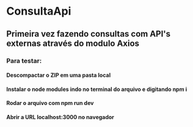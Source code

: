 # ConsultaApi
## Primeira vez fazendo consultas com API's externas através do modulo Axios

### Para testar:
#### Descompactar o ZIP em uma pasta local

#### Instalar o node modules indo no terminal do arquivo e digitando npm i 

#### Rodar o arquivo com npm run dev

#### Abrir a URL localhost:3000 no navegador

